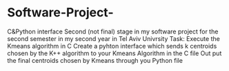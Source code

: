 # Software-Project-
C&amp;Python interface
Second (not final) stage in my software project for the second semester in my second year in Tel Aviv Univrsity
Task:
Execute the Kmeans algorithm in C
Create a pyhton interface which sends k centroids chosen by the K++ algorithm to your Kmeans Algorithm in the C file
Out put the final centroids chosen by Kmeans through you Python file
